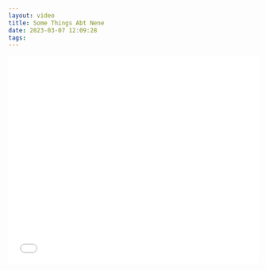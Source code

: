 ```yaml
---
layout: video
title: Some Things Abt Nene
date: 2023-03-07 12:09:28
tags:
---
```


<iframe src="//www.bilibili.com/blackboard/html5mobileplayer.html?aid=695538061&bvid=BV1924y1t7wC&cid=1041362764&page=1&high_quality=1" scrolling="no" border="0" frameborder="no" framespacing="0" allowfullscreen="true" width="100%" height="420"> </iframe>


